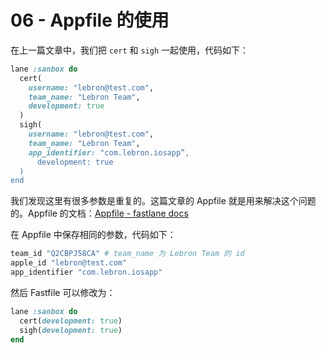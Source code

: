 # 06 - Appfile 的使用

在上一篇文章中，我们把 `cert` 和 `sigh` 一起使用，代码如下：

```ruby
lane :sanbox do
  cert(
    username: "lebron@test.com",
    team_name: "Lebron Team",
    development: true
  )
  sigh(
    username: "lebron@test.com",
    team_name: "Lebron Team",
    app_identifier: "com.lebron.iosapp”,
	  development: true
  )
end
```

我们发现这里有很多参数是重复的。这篇文章的 Appfile 就是用来解决这个问题的。Appfile 的文档：[Appfile - fastlane docs](https://docs.fastlane.tools/advanced/Appfile/#appfile)

在 Appfile 中保存相同的参数，代码如下：

```ruby
team_id "Q2CBPJ58CA" # team_name 为 Lebron Team 的 id
apple_id "lebron@test.com"
app_identifier "com.lebron.iosapp"
```

然后 Fastfile 可以修改为：

```ruby
lane :sanbox do
  cert(development: true)
  sigh(development: true)
end
```

